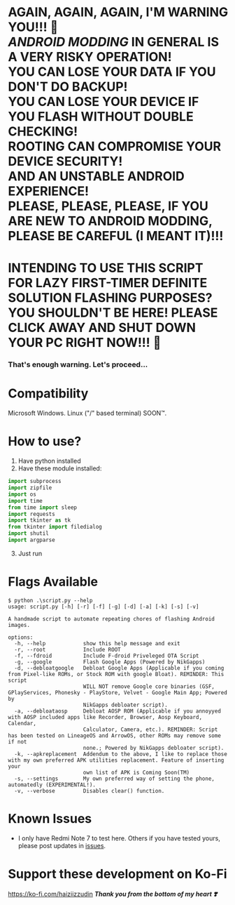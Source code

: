 # AGAIN, AGAIN, AGAIN, I'M WARNING YOU!!! 🫵<br>*ANDROID MODDING* IN GENERAL IS A VERY RISKY OPERATION!<br>YOU CAN LOSE YOUR DATA IF YOU DON'T DO BACKUP!<BR>YOU CAN LOSE YOUR DEVICE IF YOU FLASH WITHOUT DOUBLE CHECKING!<BR>ROOTING CAN COMPROMISE YOUR DEVICE SECURITY!<BR>AND AN UNSTABLE ANDROID EXPERIENCE!<BR>PLEASE, PLEASE, PLEASE, IF YOU ARE NEW TO ANDROID MODDING, PLEASE BE CAREFUL (I MEANT IT)!!!
# INTENDING TO USE THIS SCRIPT FOR LAZY FIRST-TIMER DEFINITE SOLUTION FLASHING PURPOSES? YOU SHOULDN'T BE HERE! PLEASE CLICK AWAY AND SHUT DOWN YOUR PC RIGHT NOW!!! 🫵

### That's enough warning. Let's proceed...

# Compatibility
Microsoft Windows.
Linux ("/" based terminal) SOON™️.

# How to use?
1. Have python installed
2. Have these module installed:
```python
import subprocess
import zipfile
import os
import time
from time import sleep
import requests
import tkinter as tk
from tkinter import filedialog
import shutil
import argparse
```
3. Just run

# Flags Available
```
$ python .\script.py --help
usage: script.py [-h] [-r] [-f] [-g] [-d] [-a] [-k] [-s] [-v]

A handmade script to automate repeating chores of flashing Android images.

options:
  -h, --help            show this help message and exit
  -r, --root            Include ROOT
  -f, --fdroid          Include F-droid Priveleged OTA Script
  -g, --google          Flash Google Apps (Powered by NikGapps)
  -d, --debloatgoogle   Debloat Google Apps (Applicable if you coming from Pixel-like ROMs, or Stock ROM with google Bloat). REMINDER: This script
                        WILL NOT remove Google core binaries (GSF, GPlayServices, Phonesky - PlayStore, Velvet - Google Main App; Powered by
                        NikGapps debloater script).
  -a, --debloataosp     Debloat AOSP ROM (Applicable if you annoyyed with AOSP included apps like Recorder, Browser, Aosp Keyboard, Calendar,        
                        Calculator, Camera, etc.). REMINDER: Script has been tested on LineageOS and ArrowOS, other ROMs may remove some if not      
                        none.; Powered by NikGapps debloater script).
  -k, --apkreplacement  Addendum to the above, I like to replace those with my own preferred APK utilities replacement. Feature of inserting your    
                        own list of APK is Coming Soon(TM)
  -s, --settings        My own preferred way of setting the phone, automatedly (EXPERIMENTAL!).
  -v, --verbose         Disables clear() function.
```

# Known Issues
- I only have Redmi Note 7 to test here. Others if you have tested yours, please post updates in [issues](https://github.com/HaiziIzzudin/py-android-flash-tool/issues).

# Support these development on Ko-Fi
https://ko-fi.com/haiziizzudin
***Thank you from the bottom of my heart ❣️***
